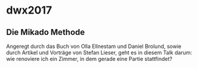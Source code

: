# dwx2017

## Die Mikado Methode

Angeregt durch das Buch von Olla Ellnestam und Daniel Brolund, sowie durch Artikel und Vorträge von Stefan Lieser, geht es in diesem Talk darum: wie renoviere ich ein Zimmer, in dem gerade eine Partie stattfindet?

